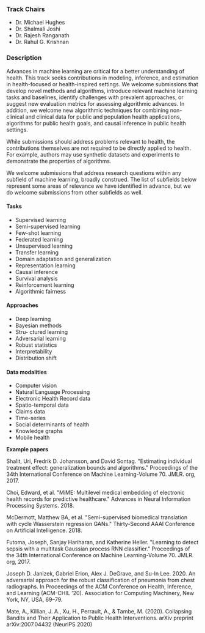### Track Chairs
- Dr. Michael Hughes
- Dr. Shalmali Joshi
- Dr. Rajesh Ranganath
- Dr. Rahul G. Krishnan

### Description
Advances in machine learning are critical for a better understanding of health. This track seeks contributions in modeling, inference, and estimation in health-focused or health-inspired settings. We welcome submissions that develop novel methods and algorithms, introduce relevant machine learning tasks and baselines, identify challenges with prevalent approaches, or suggest new evaluation metrics for assessing algorithmic advances. In addition, we welcome new algorithmic techniques for combining non-clinical and clinical data for public and population health applications, algorithms for public health goals, and causal inference in public health settings.

While submissions should address problems relevant to health, the contributions themselves are not required to be directly applied to health. For example, authors may use synthetic datasets and experiments to demonstrate the properties of algorithms.

We welcome submissions that address research questions within any subfield of machine learning, broadly construed. The list of subfields below represent some areas of relevance we have identified in advance, but we do welcome submissions from other subfields as well.

#### Tasks
- Supervised learning
- Semi-supervised learning
- Few-shot learning
- Federated learning
- Unsupervised learning
- Transfer learning
- Domain adaptation and generalization
- Representation learning
- Causal inference
- Survival analysis
- Reinforcement learning
- Algorithmic fairness

#### Approaches
- Deep learning
- Bayesian methods
- Stru- ctured learning
- Adversarial learning
- Robust statistics
- Interpretability
- Distribution shift

#### Data modalities
- Computer vision
- Natural Language Processing
- Electronic Health Record data
- Spatio-temporal data
- Claims data
- Time-series
- Social determinants of health
- Knowledge graphs
- Mobile health

**Example papers**

Shalit, Uri, Fredrik D. Johansson, and David Sontag. "Estimating individual treatment effect: generalization bounds and algorithms." Proceedings of the 34th International Conference on Machine Learning-Volume 70. JMLR. org, 2017.

Choi, Edward, et al. "MiME: Multilevel medical embedding of electronic health records for predictive healthcare." Advances in Neural Information Processing Systems. 2018.

McDermott, Matthew BA, et al. "Semi-supervised biomedical translation with cycle Wasserstein regression GANs." Thirty-Second AAAI Conference on Artificial Intelligence. 2018.

Futoma, Joseph, Sanjay Hariharan, and Katherine Heller. "Learning to detect sepsis with a multitask Gaussian process RNN classifier." Proceedings of the 34th International Conference on Machine Learning-Volume 70. JMLR. org, 2017.

Joseph D. Janizek, Gabriel Erion, Alex J. DeGrave, and Su-In Lee. 2020. An adversarial approach for the robust classification of pneumonia from chest radiographs. In Proceedings of the ACM Conference on Health, Inference, and Learning (ACM-CHIL '20). Association for Computing Machinery, New York, NY, USA, 69–79.

Mate, A., Killian, J. A., Xu, H., Perrault, A., & Tambe, M. (2020). Collapsing Bandits and Their Application to Public Health Interventions. arXiv preprint arXiv:2007.04432 (NeurIPS 2020)
